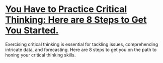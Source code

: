 
# [You Have to Practice Critical Thinking: Here are 8 Steps to Get You Started.](https://www.mindhaste.com/t/critical-thinking/you-have-to-practice-critical-thinking-here-are-8-steps-to-get-you-started-148)

Exercising critical thinking is essential for tackling issues, comprehending intricate data, and forecasting. Here are 8 steps to get you on the path to honing your critical thinking skills.
    
